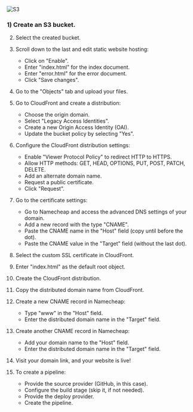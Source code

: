 ![S3](https://github.com/SaadOps/10WeeksOfCloudops/assets/94478736/8eaddf64-dbc7-47c2-8184-ed49dd522b68)

### 1) Create an S3 bucket.

2) Select the created bucket.

3) Scroll down to the last and edit static website hosting:
   - Click on "Enable".
   - Enter "index.html" for the index document.
   - Enter "error.html" for the error document.
   - Click "Save changes".

4) Go to the "Objects" tab and upload your files.

5) Go to CloudFront and create a distribution:
   - Choose the origin domain.
   - Select "Legacy Access Identities".
   - Create a new Origin Access Identity (OAI).
   - Update the bucket policy by selecting "Yes".

6) Configure the CloudFront distribution settings:
   - Enable "Viewer Protocol Policy" to redirect HTTP to HTTPS.
   - Allow HTTP methods: GET, HEAD, OPTIONS, PUT, POST, PATCH, DELETE.
   - Add an alternate domain name.
   - Request a public certificate.
   - Click "Request".

7) Go to the certificate settings:
   - Go to Namecheap and access the advanced DNS settings of your domain.
   - Add a new record with the type "CNAME".
   - Paste the CNAME name in the "Host" field (copy until before the dot).
   - Paste the CNAME value in the "Target" field (without the last dot).

8) Select the custom SSL certificate in CloudFront.

9) Enter "index.html" as the default root object.

10) Create the CloudFront distribution.

11) Copy the distributed domain name from CloudFront.

12) Create a new CNAME record in Namecheap:
    - Type "www" in the "Host" field.
    - Enter the distributed domain name in the "Target" field.

13) Create another CNAME record in Namecheap:
    - Add your domain name to the "Host" field.
    - Enter the distributed domain name in the "Target" field.

14) Visit your domain link, and your website is live!

15) To create a pipeline:
    - Provide the source provider (GitHub, in this case).
    - Configure the build stage (skip it, if not needed).
    - Provide the deploy provider.
    - Create the pipeline.
